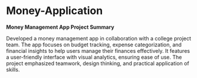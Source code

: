 # Money-Application
**Money Management App Project Summary**  

Developed a money management app in collaboration with a college project team. 
The app focuses on budget tracking, expense categorization, and financial insights to help users manage their finances effectively. 
It features a user-friendly interface with visual analytics, ensuring ease of use. 
The project emphasized teamwork, design thinking, and practical application of skills.
